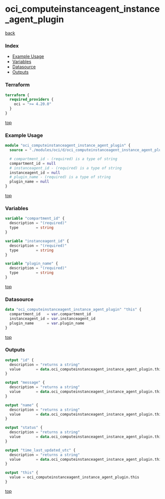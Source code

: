 # oci_computeinstanceagent_instance_agent_plugin

[back](../oci.md)

### Index

- [Example Usage](#example-usage)
- [Variables](#variables)
- [Datasource](#datasource)
- [Outputs](#outputs)

### Terraform

```terraform
terraform {
  required_providers {
    oci = ">= 4.20.0"
  }
}
```

[top](#index)

### Example Usage

```terraform
module "oci_computeinstanceagent_instance_agent_plugin" {
  source = "./modules/oci/d/oci_computeinstanceagent_instance_agent_plugin"

  # compartment_id - (required) is a type of string
  compartment_id = null
  # instanceagent_id - (required) is a type of string
  instanceagent_id = null
  # plugin_name - (required) is a type of string
  plugin_name = null
}
```

[top](#index)

### Variables

```terraform
variable "compartment_id" {
  description = "(required)"
  type        = string
}

variable "instanceagent_id" {
  description = "(required)"
  type        = string
}

variable "plugin_name" {
  description = "(required)"
  type        = string
}
```

[top](#index)

### Datasource

```terraform
data "oci_computeinstanceagent_instance_agent_plugin" "this" {
  compartment_id   = var.compartment_id
  instanceagent_id = var.instanceagent_id
  plugin_name      = var.plugin_name
}
```

[top](#index)

### Outputs

```terraform
output "id" {
  description = "returns a string"
  value       = data.oci_computeinstanceagent_instance_agent_plugin.this.id
}

output "message" {
  description = "returns a string"
  value       = data.oci_computeinstanceagent_instance_agent_plugin.this.message
}

output "name" {
  description = "returns a string"
  value       = data.oci_computeinstanceagent_instance_agent_plugin.this.name
}

output "status" {
  description = "returns a string"
  value       = data.oci_computeinstanceagent_instance_agent_plugin.this.status
}

output "time_last_updated_utc" {
  description = "returns a string"
  value       = data.oci_computeinstanceagent_instance_agent_plugin.this.time_last_updated_utc
}

output "this" {
  value = oci_computeinstanceagent_instance_agent_plugin.this
}
```

[top](#index)